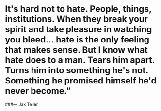 # It's hard not to hate. People, things, institutions. When they break your spirit and take pleasure in watching you bleed... hate is the only feeling that makes sense. But I know what hate does to a man. Tears him apart. Turns him into something he's not. Something he promised himself he'd never become.”
###― Jax Teller
